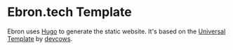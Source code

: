 # Ebron.tech Template
Ebron uses [Hugo](https://gohugo.io) to generate the static website. 
It's based on the [Universal Template](https://github.com/devcows/hugo-universal-theme) by [devcows](https://github.com/devcows).

